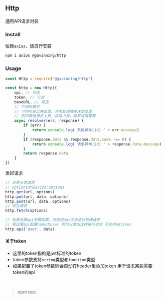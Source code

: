 Http
---
通用API请求封装

### Install
依赖``axios``，请自行安装
```sh
npm i axios @gavinning/http
```

### Usage
```js
const Http = require('@gavinning/http')

const http = new Http({
    api, // 可选
    token, // 可选
    baseURL, // 可选
    // 中间处理层
    // 可将所有公共处理、异常处理放在这里处理
    // 例如普通请求上报，异常上报，异常提醒等等
    async resolver(err, response) {
        if (err) {
            return console.log('系统异常[id]:' + err.message)
        }
        if (response.data && response.data.code !== 0) {
            return console.log('请求异常[id]:' + response.data.message)
        }
        return response.data
    }
})
```
发起请求
```js
// 正常分类请求
// options参见axios:options
http.get(url, options)
http.put(url, data, options)
http.post(url, data, options)
// 综合请求
http.fetch(options)

// 如果设置api参数配置，可使用api方法进行快捷请求
// 假设某api配置name为user 则可以类似这样进行请求 不支持options
http.api('user', data)
```


#### 关于token
* 这里的token指的是jwt标准的token  
* token参数支持``string``类型和``function``类型  
* 如果配置了token参数则会自动在header里添加token 用于请求某些需要token的api


<br />

> npm test
